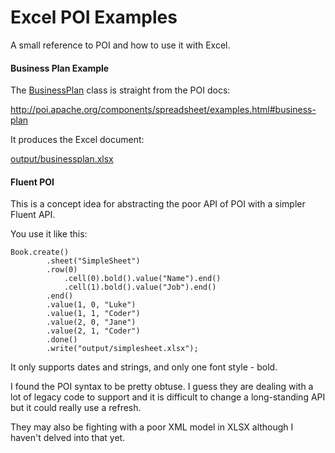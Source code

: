 # Excel POI Examples

A small reference to POI and how to use it with Excel.

#### Business Plan Example
The [BusinessPlan](src/main/java/com/mycodefu/poi/examples/BusinessPlan.java) class is straight from the POI docs:

http://poi.apache.org/components/spreadsheet/examples.html#business-plan

It produces the Excel document:

[output/businessplan.xlsx](output/businessplan.xlsx)

#### Fluent POI
This is a concept idea for abstracting the poor API of POI with a simpler Fluent API.

You use it like this:
```
Book.create()
        .sheet("SimpleSheet")
        .row(0)
            .cell(0).bold().value("Name").end()
            .cell(1).bold().value("Job").end()
        .end()
        .value(1, 0, "Luke")
        .value(1, 1, "Coder")
        .value(2, 0, "Jane")
        .value(2, 1, "Coder")
        .done()
        .write("output/simplesheet.xlsx");
```

It only supports dates and strings, and only one font style - bold.

I found the POI syntax to be pretty obtuse. I guess they are dealing with a lot of legacy code to support and it is 
difficult to change a long-standing API but it could really use a refresh.

They may also be fighting with a poor XML model in XLSX although I haven't delved into that yet.